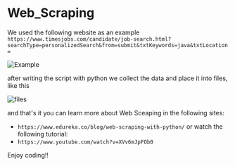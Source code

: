 # Web_Scraping

We used the following website as an example `https://www.timesjobs.com/candidate/job-search.html?searchType=personalizedSearch&from=submit&txtKeywords=java&txtLocation=`

![Example](https://user-images.githubusercontent.com/72669865/161828160-357dbe1e-ac30-4cdd-bbe3-4c18c847996c.PNG)

after writing the script with python we collect the data and place it into files, like this

![files](https://user-images.githubusercontent.com/72669865/161828298-efb9a4cd-f1ce-400d-a855-667331237962.PNG)

and that's it you can learn more about Web Sceaping in the following sites:
  + `https://www.edureka.co/blog/web-scraping-with-python/`
 or watch the following tutorial:
  + `https://www.youtube.com/watch?v=XVv6mJpFOb0`

Enjoy coding!!
